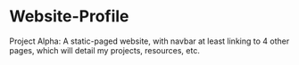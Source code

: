 # Website-Profile
Project Alpha:  A static-paged  website, with navbar at least linking to 4 other pages, which will detail my projects, resources, etc.
